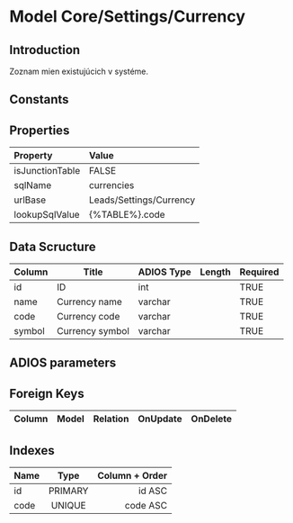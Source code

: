 # Model Core/Settings/Currency

## Introduction

Zoznam mien existujúcich v systéme.

## Constants

## Properties

| Property        | Value                   |
| :-------------- | :---------------------- |
| isJunctionTable | FALSE                   |
| sqlName         | currencies               |
| urlBase         | Leads/Settings/Currency |
| lookupSqlValue  | {%TABLE%}.code          |

## Data Scructure

| Column        | Title           | ADIOS Type | Length | Required |
| ------------- | --------------- | ---------- | ------ | -------- |
| id            | ID              | int        |        | TRUE     |
| name          | Currency name   | varchar    |        | TRUE     |
| code          | Currency code   | varchar    |        | TRUE     |
| symbol        | Currency symbol | varchar    |        | TRUE     |

## ADIOS parameters

## Foreign Keys

| Column     | Model                                               | Relation | OnUpdate | OnDelete |
| ---------- | --------------------------------------------------- | -------- | -------- | -------- |

## Indexes

| Name |  Type   | Column + Order |
| :--- | :-----: | -------------: |
| id   | PRIMARY |         id ASC |
| code | UNIQUE  |       code ASC |
